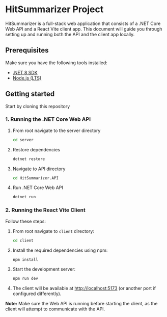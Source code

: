 # HitSummarizer Project

HitSummarizer is a full-stack web application that consists of a .NET Core Web API and a React Vite client app. This document will guide you through setting up and running both the API and the client app locally.

## Prerequisites

Make sure you have the following tools installed:

- [.NET 8 SDK](https://dotnet.microsoft.com/download/dotnet/8.0)
- [Node.js (LTS)](https://nodejs.org/en/download/)

## Getting started
Start by cloning this repository

### 1. Running the .NET Core Web API
1. From root navigate to the server directory
    
    ```bash
    cd server
    ```
2. Restore dependencies
    
    ```bash
    dotnet restore
    ```
3. Navigate to API directory 

    ```bash
    cd HitSummarizer.API
    ```
4. Run .NET Core Web API

    ```bash
    dotnet run
    ```

### 2. Running the React Vite Client

Follow these steps:

1. From root navigate to `client` directory:
    ```bash
    cd client
    ```

2. Install the required dependencies using npm:
    ```bash
    npm install
    ```

3. Start the development server:
    ```bash
    npm run dev
    ```

4. The client will be available at [http://localhost:5173](http://localhost:5173) (or another port if configured differently).

**Note:** Make sure the Web API is running before starting the client, as the client will attempt to communicate with the API.